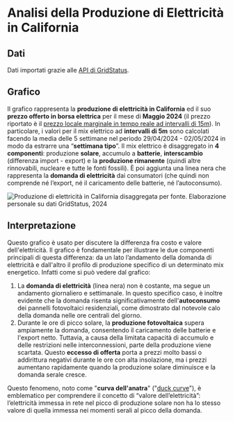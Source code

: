 # Analisi della Produzione di Elettricità in California

## Dati

Dati importati grazie alle [API di GridStatus](https://www.gridstatus.io/api).

## Grafico

Il grafico rappresenta la **produzione di elettricità in California** ed il suo **prezzo offerto in borsa elettrica** per il mese di **Maggio 2024** (il prezzo riportato è il [prezzo locale marginale in tempo reale ad intervalli di 15m]([url](https://docs.gridstatus.io/en/stable/lmp.html))).
In particolare, i valori per il mix elettrico ad **intervalli di 5m** sono calcolati facendo la media delle 5 settimane nel periodo 29/04/2024 - 02/05/2024 in modo da estrarre una “**settimana tipo**”.
Il mix elettrico è disaggregato in **4 componenti**: produzione **solare**, accumulo a **batterie**, **interscambio** (differenza import - export) e la **produzione rimanente** (quindi altre rinnovabili, nucleare e tutte le fonti fossili).
È poi aggiunta una linea nera che rappresenta la **domanda di elettricità** dai consumatori (che quindi non comprende né l’export, né il caricamento delle batterie, né l’autoconsumo).

![Produzione di elettricità in California disaggregata per fonte. Elaborazione personale su dati GridStatus, 2024](mix%20elettrico%20california%20(CAISO)/Canva%20-%20California,%20Maggio%202024%20Produzione%20elettrica%20disaggregata%20per%20solare,%20batterie,%20import%20-%20export,%20produzione%20rimanente.jpg)


## Interpretazione

Questo grafico è usato per discutere la differenza fra costo e valore dell'elettricità.
Il grafico è fondamentale per illustrare le due componenti principali di questa differenza: da un lato l’andamento della domanda di elettricità e dall'altro il profilo di produzione specifico di un determinato mix energetico.
Infatti come si può vedere dal grafico:
1. La **domanda di elettricità** (linea nera) non è costante, ma segue un andamento giornaliero e settimanale. In questo specifico caso, è inoltre evidente che la domanda risenta significativamente dell'**autoconsumo** dei pannelli fotovoltaici residenziali, come dimostrato dal notevole calo della domanda nelle ore centrali del giorno.
2. Durante le ore di picco solare, la **produzione fotovoltaica** supera ampiamente la domanda, consentendo il caricamento delle batterie e l'export netto. Tuttavia, a causa della limitata capacità di accumulo e delle restrizioni nelle interconnessioni, parte della produzione viene scartata. Questo **eccesso di offerta** porta a prezzi molto bassi o addirittura negativi durante le ore con alta insolazione, ma i prezzi aumentano rapidamente quando la produzione solare diminuisce e la domanda serale cresce.

Questo fenomeno, noto come "**curva dell'anatra**" ("[duck curve]([url](https://en.wikipedia.org/wiki/Duck_curve))"), è emblematico per comprendere il concetto di “valore dell’elettricità”:
l’elettricità immessa in rete nel picco di produzione solare non ha lo stesso valore di quella immessa nei momenti serali al picco della domanda.
